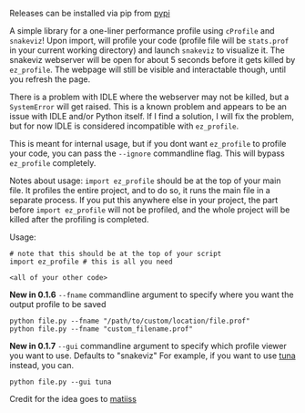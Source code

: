 Releases can be installed via pip from [pypi](https://pypi.org/project/ez-profile/)

A simple library for a one-liner performance profile using `cProfile`
and `snakeviz`! Upon import, will profile your code (profile file will
be `stats.prof` in your current working directory) and launch `snakeviz`
to visualize it. The snakeviz webserver will be open for about 5 seconds
before it gets killed by `ez_profile`. The webpage will still be visible
and interactable though, until you refresh the page.

There is a problem with IDLE where the webserver may not be killed,
but a `SystemError` will get raised. This is a known problem and appears to
be an issue with IDLE and/or Python itself. If I find a solution, I will
fix the problem, but for now IDLE is considered incompatible with `ez_profile`.

This is meant for internal usage, but if you dont want `ez_profile` to profile
your code, you can pass the `--ignore` commandline flag. This will bypass `ez_profile`
completely.

Notes about usage:
`import ez_profile` should be at the top of your main file. It profiles the
entire project, and to do so, it runs the main file in a separate process.
If you put this anywhere else in your project, the part before `import ez_profile`
will not be profiled, and the whole project will be killed after the profiling is
completed.

Usage:

```
# note that this should be at the top of your script
import ez_profile # this is all you need

<all of your other code>
```

**New in 0.1.6**
`--fname` commandline argument to specify where you want the output profile to be saved
```
python file.py --fname "/path/to/custom/location/file.prof"
python file.py --fname "custom_filename.prof"
```

**New in 0.1.7**
`--gui` commandline argument to specify which profile viewer you want to use. Defaults to "snakeviz"
For example, if you want to use [tuna](https://pypi.org/project/tuna/) instead, you can.
```
python file.py --gui tuna
```


Credit for the idea goes to [matiiss](https://github.com/matiiss)
